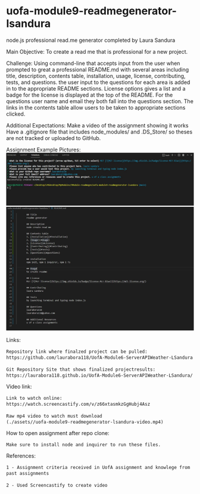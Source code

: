 # uofa-module9-readmegenerator-lsandura
node.js professional read.me generator completed by Laura Sandura

Main Objective: 
To create a read me that is professional for a new project.

Challenge:
Using command-line that accepts input from the user when prompted to great a professional README.md with several areas including title, description, contents table, installation, usage, license, contributing, tests, and questions.
the user input to the questions for each area is added in to the appropriate README sections. License options gives a list and a badge for the license is displayed at the top of the README. For the questions user name and email they both fall into the questions section. The links in the contents table allow users to be taken to appropriate sections clicked.

Additional Expectations:
    Make a video of the assignment showing it works
    Have a .gitignore file that includes node_modules/ and .DS_Store/ so theses are not tracked or uploaded to GitHub. 

Assignment Example Pictures:
    ![Node input user questions](./assets/nodequestionsexample1.jpg)
    ![Node generated read me answers](./assets/nodeanswersreadmeexample2.jpg)

Links:

    Repository link where finalzed project can be pulled:
    https://github.com/laurabora118/UofA-Module6-ServerAPIWeather-LSandura

    Git Repository Site that shows finalized projectresults:
    https://laurabora118.github.io/UofA-Module6-ServerAPIWeather-LSandura/

Video link:

    Link to watch online:
    https://watch.screencastify.com/v/z66xtasmkzGgHubj4Asz
    
    Raw mp4 video to watch must download
    (./assets//uofa-module9-readmegenerator-lsandura-video.mp4)

How to open assignment after repo clone:

    Make sure to install node and inquirer to run these files.
    
References:

    1 - Assignment criteria received in UofA assignment and knowlege from past assignments

    2 - Used Screencastify to create video

